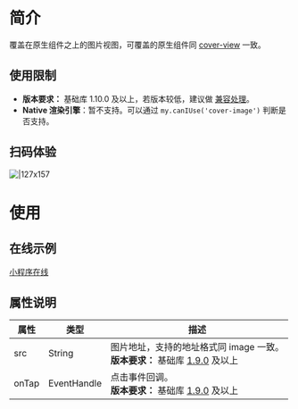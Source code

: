 # 简介

覆盖在原生组件之上的图片视图，可覆盖的原生组件同 [cover-view](https://opendocs.alipay.com/mini/component/cover-view) 一致。

## 使用限制

- **版本要求：** 基础库 1.10.0 及以上，若版本较低，建议做 [兼容处理](https://opendocs.alipay.com/mini/framework/compatibility)。
- **Native 渲染引擎**：暂不支持。可以通过 `my.canIUse('cover-image')` 判断是否支持。

## 扫码体验

![|127x157](https://gw.alipayobjects.com/mdn/rms_d929c6/afts/img/A*JFj2RaJ7iKEAAAAAAAAAAABjARQnAQ#align=left&display=inline&height=157&margin=%5Bobject%20Object%5D&originHeight=1906&originWidth=1540&status=done&style=none&width=127)

# 使用

## 在线示例

[小程序在线](https://opendocs.alipay.com/openbox/mini/opendocs/basic-component?view=preview&defaultPage=pages/cover-view/index&defaultOpenedFiles=pages/cover-view/index&theme=light)

## 属性说明

| **属性** | **类型** | **描述** |
| --- | --- | --- |
| src | String | 图片地址，支持的地址格式同 image 一致。<br />**版本要求：** 基础库 [1.9.0](https://opendocs.alipay.com/mini/framework/compatibility) 及以上 |
| onTap | EventHandle | 点击事件回调。<br />**版本要求：** 基础库 [1.9.0](https://opendocs.alipay.com/mini/framework/compatibility) 及以上 |
